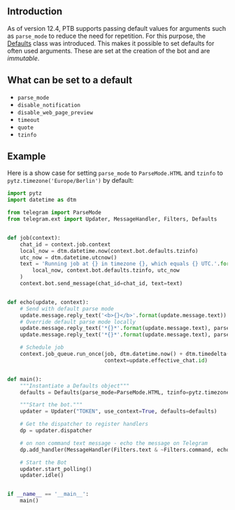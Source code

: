 ## Introduction
As of version 12.4, PTB supports passing default values for arguments such as `parse_mode` to reduce the need for repetition. For this purpose, the [Defaults](https://python-telegram-bot.readthedocs.io/en/stable/telegram.ext.defaults.html) class was introduced. This makes it possible to set defaults for often used arguments. These are set at the creation of the bot and are _immutable_.

## What can be set to a default
* `parse_mode`
* `disable_notification`
* `disable_web_page_preview`
* `timeout`
* `quote`
* `tzinfo`

## Example
Here is a show case for setting `parse_mode` to `ParseMode.HTML` and `tzinfo` to `pytz.timezone('Europe/Berlin')` by default:

```python
import pytz
import datetime as dtm

from telegram import ParseMode
from telegram.ext import Updater, MessageHandler, Filters, Defaults


def job(context):
    chat_id = context.job.context
    local_now = dtm.datetime.now(context.bot.defaults.tzinfo)
    utc_now = dtm.datetime.utcnow()
    text = 'Running job at {} in timezone {}, which equals {} UTC.'.format(
        local_now, context.bot.defaults.tzinfo, utc_now
    )
    context.bot.send_message(chat_id=chat_id, text=text)


def echo(update, context):
    # Send with default parse mode
    update.message.reply_text('<b>{}</b>'.format(update.message.text))
    # Override default parse mode locally
    update.message.reply_text('*{}*'.format(update.message.text), parse_mode=ParseMode.MARKDOWN)
    update.message.reply_text('*{}*'.format(update.message.text), parse_mode=None)

    # Schedule job
    context.job_queue.run_once(job, dtm.datetime.now() + dtm.timedelta(seconds=1),
                               context=update.effective_chat.id)


def main():
    """Instantiate a Defaults object"""
    defaults = Defaults(parse_mode=ParseMode.HTML, tzinfo=pytz.timezone('Europe/Berlin'))

    """Start the bot."""
    updater = Updater("TOKEN", use_context=True, defaults=defaults)

    # Get the dispatcher to register handlers
    dp = updater.dispatcher

    # on non command text message - echo the message on Telegram
    dp.add_handler(MessageHandler(Filters.text & ~Filters.command, echo))

    # Start the Bot
    updater.start_polling()
    updater.idle()


if __name__ == '__main__':
    main()

```